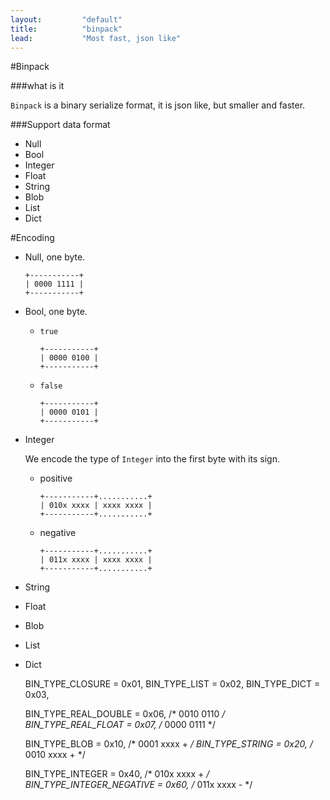 ```yaml
---
layout:         "default"
title:          "binpack"
lead:           "Most fast, json like"
---
```


#Binpack

###what is it

`Binpack` is a binary serialize format, it is json like, but smaller and faster.

###Support data format

*   Null
*   Bool
*   Integer
*   Float
*   String
*   Blob
*   List
*   Dict

#Encoding

* Null, one byte.

    ```
    +-----------+
    | 0000 1111 |
    +-----------+
    ```
*   Bool, one byte.

    *   `true`

        ```
        +-----------+
        | 0000 0100 |
        +-----------+
        ```

    *   `false`

        ```
        +-----------+
        | 0000 0101 |
        +-----------+
        ```

*   Integer

    We encode the type of `Integer` into the first byte with its sign.

    * positive

        ```
        +-----------+...........+
        | 010x xxxx | xxxx xxxx |
        +-----------+...........+
        ```

    * negative

        ```
        +-----------+...........+
        | 011x xxxx | xxxx xxxx |
        +-----------+...........+
        ```

*   String

*   Float

*   Blob

*   List

*   Dict

	BIN_TYPE_CLOSURE	            = 0x01,	
	BIN_TYPE_LIST   	            = 0x02,
	BIN_TYPE_DICT   	            = 0x03,

	BIN_TYPE_REAL_DOUBLE            = 0x06,     /* 0010 0110   */
    BIN_TYPE_REAL_FLOAT             = 0x07,     /* 0000 0111   */

	BIN_TYPE_BLOB   	            = 0x10,		/* 0001 xxxx + */
	BIN_TYPE_STRING   	            = 0x20,		/* 0010 xxxx + */

	BIN_TYPE_INTEGER 	            = 0x40,		/* 010x xxxx + */
	BIN_TYPE_INTEGER_NEGATIVE    	= 0x60,     /* 011x xxxx - */
